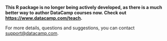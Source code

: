 **This R package is no longer being actively developed, as there is a much better way to author DataCamp courses now. Check out https://www.datacamp.com/teach.**

For more details, questions and suggestions, you can contact support@datacamp.com.
